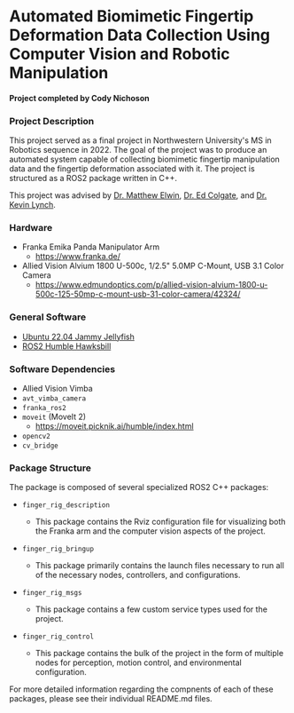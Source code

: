 # Automated Biomimetic Fingertip Deformation Data Collection Using Computer Vision and Robotic Manipulation

#### Project completed by Cody Nichoson

### Project Description
This project served as a final project in Northwestern University's MS in Robotics sequence in 2022. The goal of the project was to produce an automated system capable of collecting biomimetic fingertip manipulation data and the fingertip deformation associated with it. The project is structured as a ROS2 package written in C++.

This project was advised by [Dr. Matthew Elwin](https://robotics.northwestern.edu/people/profiles/faculty/elwin-matt.html), [Dr. Ed Colgate](https://www.mccormick.northwestern.edu/research-faculty/directory/profiles/colgate-edward.html), and [Dr. Kevin Lynch](https://www.mccormick.northwestern.edu/research-faculty/directory/profiles/lynch-kevin.html).

### Hardware
* Franka Emika Panda Manipulator Arm
  * https://www.franka.de/
* Allied Vision Alvium 1800 U-500c, 1/2.5" 5.0MP C-Mount, USB 3.1 Color Camera
  * https://www.edmundoptics.com/p/allied-vision-alvium-1800-u-500c-125-50mp-c-mount-usb-31-color-camera/42324/

### General Software
* <a href="https://releases.ubuntu.com/22.04/" target="_blank">Ubuntu 22.04 Jammy Jellyfish</a>
* <a href="https://docs.ros.org/en/humble/index.html" target="_blank">ROS2 Humble Hawksbill</a>
  
### Software Dependencies
* Allied Vision Vimba
* `avt_vimba_camera`
* `franka_ros2`
* `moveit` (MoveIt 2)
  * https://moveit.picknik.ai/humble/index.html
* `opencv2`
* `cv_bridge`

### Package Structure
The package is composed of several specialized ROS2 C++ packages:

* `finger_rig_description`
  * This package contains the Rviz configuration file for visualizing both the Franka arm and the computer vision aspects of the project.

* `finger_rig_bringup`
  * This package primarily contains the launch files necessary to run all of the necessary nodes, controllers, and configurations.

* `finger_rig_msgs`
  * This package contains a few custom service types used for the project.

* `finger_rig_control`
  * This package contains the bulk of the project in the form of multiple nodes for perception, motion control, and environmental configuration.
  
For more detailed information regarding the compnents of each of these packages, please see their individual README.md files.
